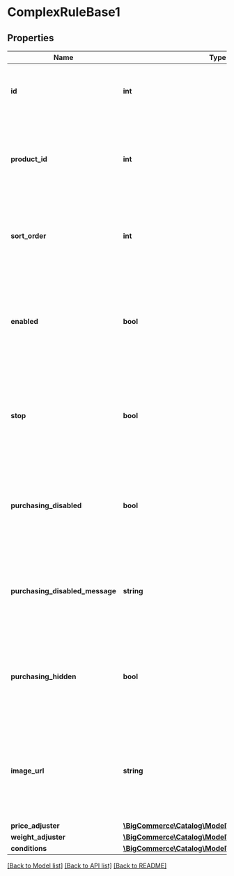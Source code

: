 # ComplexRuleBase1

## Properties
Name | Type | Description | Notes
------------ | ------------- | ------------- | -------------
**id** | **int** | The unique numeric ID of the rule; increments sequentially. Read-Only | [optional] 
**product_id** | **int** | The unique numeric ID of the product with which the rule is associated; increments sequentially. | [optional] 
**sort_order** | **int** | The priority to give this rule when making adjustments to the product properties. | [optional] 
**enabled** | **bool** | Flag for determining whether the rule is to be used when adjusting a product&#x27;s price, weight, image, or availabilty. | [optional] 
**stop** | **bool** | Flag for determining whether other rules should not be applied after this rule has been applied. | [optional] 
**purchasing_disabled** | **bool** | Flag for determining whether the rule should disable purchasing of a product when the conditions are applied. | [optional] 
**purchasing_disabled_message** | **string** | Message displayed on the storefront when a rule disables the purchasing of a product. | [optional] 
**purchasing_hidden** | **bool** | Flag for determining whether the rule should hide purchasing of a product when the conditions are applied. | [optional] 
**image_url** | **string** | The URL for an image displayed on the storefront when the conditions are applied. Limit of 8MB per file. | [optional] 
**price_adjuster** | [**\BigCommerce\Catalog\Model\Adjuster**](Adjuster.md) |  | [optional] 
**weight_adjuster** | [**\BigCommerce\Catalog\Model\Adjuster**](Adjuster.md) |  | [optional] 
**conditions** | [**\BigCommerce\Catalog\Model\ComplexRuleCondition[]**](ComplexRuleCondition.md) |  | [optional] 

[[Back to Model list]](../../README.md#documentation-for-models) [[Back to API list]](../../README.md#documentation-for-api-endpoints) [[Back to README]](../../README.md)

